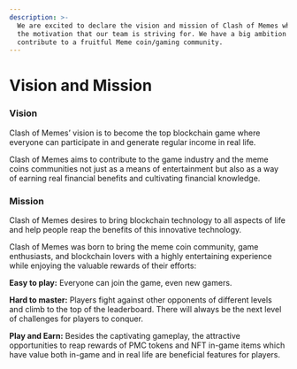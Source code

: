 ```yaml
---
description: >-
  We are excited to declare the vision and mission of Clash of Memes which is
  the motivation that our team is striving for. We have a big ambition to
  contribute to a fruitful Meme coin/gaming community.
---
```


# Vision and Mission

### Vision

Clash of Memes’ vision is to become the top blockchain game where everyone can participate in and generate regular income in real life.

Clash of Memes aims to contribute to the game industry and the meme coins communities not just as a means of entertainment but also as a way of earning real financial benefits and cultivating financial knowledge.

### Mission

Clash of Memes desires to bring blockchain technology to all aspects of life and help people reap the benefits of this innovative technology.

Clash of Memes was born to bring the meme coin community, game enthusiasts, and blockchain lovers with a highly entertaining experience while enjoying the valuable rewards of their efforts:

**Easy to play:** Everyone can join the game, even new gamers.

**Hard to master:** Players fight against other opponents of different levels and climb to the top of the leaderboard. There will always be the next level of challenges for players to conquer.

**Play and Earn:** Besides the captivating gameplay, the attractive opportunities to reap rewards of PMC tokens and NFT in-game items which have value both in-game and in real life are beneficial features for players.
